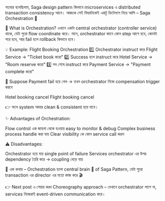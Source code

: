 
গতবার বলেছিলাম, Saga design pattern কিভাবে microservices এ distributed transaction consistency আনে।
আজকে সেই বিষয়টাকেই একটু ডিটেলসে নিয়ে আসি – Saga Orchestration 🎯

🔹 What is Orchestration?
এখানে একটা central orchestrator (controller service) থাকে, যেটা পুরো flow coordinate করে।
মানে, orchestrator জানে কোন step আগে হবে, কোনটা পরে হবে, আর fail হলে rollback কিভাবে হবে।

💡 Example: Flight Booking Orchestration
1️⃣ Orchestrator instruct করে Flight Service → "Ticket book করো"
2️⃣ Success হলে instruct করে Hotel Service → "Room reserve করো"
3️⃣ সব শেষে instruct করে Payment Service → "Payment complete করো"

🚨 Suppose Payment fail হয়ে গেল → তখন orchestrator নিজে compensation trigger করবে

Hotel booking cancel
Flight booking cancel

👉 ফলে system আবার clean & consistent হয়ে যাবে।

✨ Advantages of Orchestration:

Flow control এক জায়গা থেকে হওয়ায় easy to monitor & debug
Complex business process handle করা যায়
Clear visibility কে কোন service call করল

⚠️ Disadvantages:

Orchestrator হয়ে যায় single point of failure
Services orchestrator এর উপর dependency তৈরি করে → coupling বেড়ে যায়

🔑 এক কথায় – Orchestration হলো central brain 🧠 of Saga Pattern,
যেটা পুরো transaction এর director এর মতো কাজ করে 🎬

👉 Next post এ শেয়ার করব Choreography approach – যেখানে orchestrator লাগে না, services নিজেরাই event-driven communication করে।
